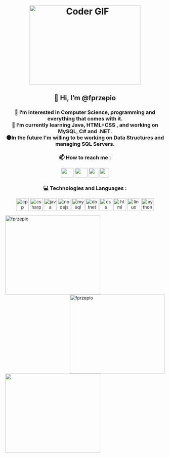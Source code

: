 <h1 align="center"><img alt="Coder GIF" height=250 width=350 src="https://cdn.dribbble.com/users/730703/screenshots/6581243/avento.gif" /></h1>

<h2 align="center">👋 Hi, I’m @fprzepio </h2>

<h3 align="center">
👀 I’m interested in Computer Science, programming and everything that comes with it.
<br>
🌱 I’m currently learning Java, HTML+CSS , and working on MySQL, C# and .NET.
<br>
🌑In the future I'm willing to be working on Data Structures and managing SQL Servers.
</h3>
<h3 align="center">📫 How to reach me : </h3>
<p align=center>
  <a href="https://www.linkedin.com/in/filip-przepiórka-228a03272/" target="blank"><img align="center" height=30 width=40 src="https://raw.githubusercontent.com/rahuldkjain/github-profile-readme-generator/master/src/images/icons/Social/linked-in-alt.svg"/></a>
  <a href="https://www.instagram.com/piorski.prze/" target="blank"><img align="center" height=30 width=40 src="https://raw.githubusercontent.com/rahuldkjain/github-profile-readme-generator/master/src/images/icons/Social/instagram.svg"/></a>
  <a href="mailto:filip.przepiorka@interia.eu" target="blank"><img align="center" height=30 width=30 src="https://github.com/M66B/FairEmail/blob/master/images/4.png"/></a>
  <a href="https://www.facebook.com/filip.przepiorka.71/" target="blank"><img align=center height=30 width=30 src="https://github.com/rahuldkjain/github-profile-readme-generator/blob/master/src/images/icons/Social/facebook.svg"/></a>
</p>

<h3 align=center> 💻 Technologies and Languages : </h3>
<p align=center>
  <img align=center height=40 width=40 src="https://github.com/rahuldkjain/github-profile-readme-generator/blob/master/src/images/icons/ProgrammingLanguages/cpp.svg" alt="cpp"/>
  <img align=center height=40 width=40 src="https://github.com/rahuldkjain/github-profile-readme-generator/blob/master/src/images/icons/ProgrammingLanguages/csharp.svg" alt="csharp"/>
  <img align=center height=40 width=40 src="https://github.com/rahuldkjain/github-profile-readme-generator/blob/master/src/images/icons/ProgrammingLanguages/java.svg" alt="java"/>
  <img align=center height=40 width=40 src="https://github.com/rahuldkjain/github-profile-readme-generator/blob/master/src/images/icons/BackendDevelopment/nodejs.svg" alt="nodejs"/>
  <img align=center height=40 width=40 src="https://github.com/rahuldkjain/github-profile-readme-generator/blob/master/src/images/icons/Database/mysql.svg" alt="mysql"/>
  <img align=center height=40 width=40 src="https://github.com/rahuldkjain/github-profile-readme-generator/blob/master/src/images/icons/Framework/dotnet.svg" alt="dotnet"/>
  <img align=center height=40 width=40 src="https://github.com/rahuldkjain/github-profile-readme-generator/blob/master/src/images/icons/FrontendDevelopment/css.svg" alt="css"/>
  <img align=center height=40 width=40 src="https://github.com/rahuldkjain/github-profile-readme-generator/blob/master/src/images/icons/FrontendDevelopment/html.svg" alt="html"/>
  <img align=center height=40 width=40 src="https://github.com/rahuldkjain/github-profile-readme-generator/blob/master/src/images/icons/Other/linux.svg" alt="linux"/>
  <img align=center height=40 width=40 src="https://github.com/rahuldkjain/github-profile-readme-generator/blob/master/src/images/icons/ProgrammingLanguages/python.svg" alt="python"/>
  
</p>


<p><img align="left" height=250 width=300 src="https://github-readme-stats.vercel.app/api/top-langs?username=fprzepio&show_icons=true&locale=en&layout=compact" alt="fprzepio" /></p>
<p><img align="right" height=250 width=300 src="https://github-readme-streak-stats.herokuapp.com?user=fprzepio" alt="fprzepio" /></p>
<p><img align="center" height=250 width=300 src="https://github-readme-stats.vercel.app/api?username=fprzepio&default_repocard&show_icons=true"</p>
